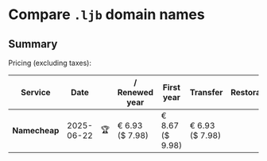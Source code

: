 # Compare `.ljb` domain names

## Summary

Pricing (excluding taxes):

| Service | Date |  | / Renewed year | First year | Transfer | Restoration |
|--|--|--|--|--|--|--|
| **Namecheap** | 2025-06-22 | 🏆 | € 6.93<br>($ 7.98) | € 8.67<br>($ 9.98) | € 6.93<br>($ 7.98) |  |

